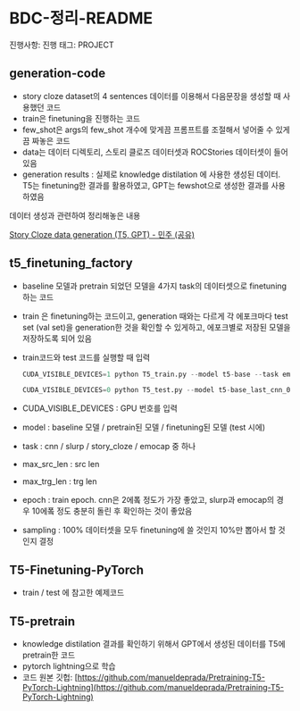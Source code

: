 # BDC-정리-README

진행사항: 진행
태그: PROJECT

## generation-code

- story cloze dataset의 4 sentences 데이터를 이용해서 다음문장을 생성할 때 사용했던 코드
- train은 finetuning을 진행하는 코드
- few_shot은 args의 few_shot 개수에 맞게끔 프롬프트를 조절해서 넣어줄 수 있게끔 짜놓은 코드
- data는 데이터 디렉토리, 스토리 클로즈 데이터셋과 ROCStories 데이터셋이 들어있음
- generation results : 실제로 knowledge distilation 에 사용한 생성된 데이터. T5는 finetuning한 결과를 활용하였고, GPT는 fewshot으로 생성한 결과를 사용하였음

데이터 생성과 관련하여 정리해놓은 내용

[Story Cloze data generation (T5, GPT) - 민주 (공유)](https://www.notion.so/Story-Cloze-data-generation-T5-GPT-a6d83e524554497fb82c84ea16af4637)

## t5_finetuning_factory

- baseline 모델과 pretrain 되었던 모델을 4가지 task의 데이터셋으로 finetuning하는 코드
- train 은 finetuning하는 코드이고, generation 때와는 다르게 각 에포크마다 test set (val set)을 generation한 것을 확인할 수 있게하고, 에포크별로 저장된 모델을 저장하도록 되어 있음
- train코드와 test 코드를 실행할 때 입력
    
    ```python
    CUDA_VISIBLE_DEVICES=1 python T5_train.py --model t5-base --task emocap --max_src_len 64 --max_trg_len 16 --epoch 8 --batch 8 --sampling 1
    ```
    
    ```python
    CUDA_VISIBLE_DEVICES=0 python T5_test.py --model t5-base_last_cnn_0.1/model_files_2 --task cnn --max_src_len 1536 --max_trg_len 256 --epoch 0 --batch 16 --sampling 1
    ```
    

- CUDA_VISIBLE_DEVICES : GPU 번호를 입력
- model : baseline 모델 / pretrain된 모델 / finetuning된 모델 (test 시에)
- task : cnn / slurp / story_cloze / emocap 중 하나
- max_src_len : src len
- max_trg_len : trg len
- epoch : train epoch. cnn은 2에퐄 정도가 가장 좋았고, slurp과 emocap의 경우 10에퐄 정도 충분히 돌린 후 확인하는 것이 좋았음
- sampling : 100% 데이터셋을 모두 finetuning에 쓸 것인지 10%만 뽑아서 할 것인지 결정

## T5-Finetuning-PyTorch

- train / test 에 참고한 예제코드

## T5-pretrain

- knowledge distilation 결과를 확인하기 위해서 GPT에서 생성된 데이터를 T5에 pretrain한 코드
- pytorch lightning으로 학습
- 코드 원본 깃헙: [https://github.com/manueldeprada/Pretraining-T5-PyTorch-Lightning](https://github.com/manueldeprada/Pretraining-T5-PyTorch-Lightning)